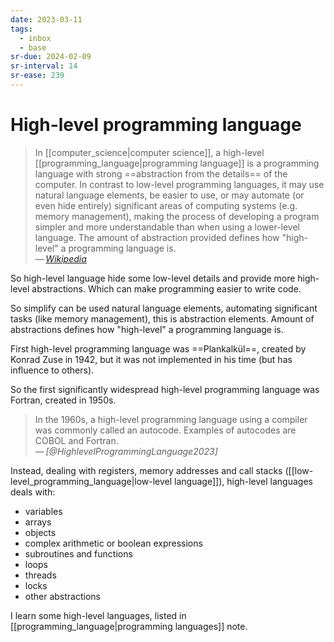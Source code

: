 ```yaml
---
date: 2023-03-11
tags:
  - inbox
  - base
sr-due: 2024-02-09
sr-interval: 14
sr-ease: 239
---
```


# High-level programming language

> In [[computer_science|computer science]], a high-level
> [[programming_language|programming language]] is a programming language with
> strong ==abstraction from the details== of the computer. In contrast to
> low-level programming languages, it may use natural language elements, be
> easier to use, or may automate (or even hide entirely) significant areas of
> computing systems (e.g. memory management), making the process of developing a
> program simpler and more understandable than when using a lower-level
> language. The amount of abstraction provided defines how "high-level" a
> programming language is.\
> — <cite>[Wikipedia](https://en.wikipedia.org/wiki/High-level_programming_language)</cite>

So high-level language hide some low-level details and provide more high-level
abstractions. Which can make programming easier to write code.

So simplify can be used natural language elements, automating significant tasks
(like memory management), this is abstraction elements. Amount of abstractions
defines how "high-level" a programming language is.

First high-level programming language was ==Plankalkül==, created by Konrad Zuse
in 1942, but it was not implemented in his time (but has influence to others).

So the first significantly widespread high-level programming language was
Fortran, created in 1950s.

> In the 1960s, a high-level programming language using a compiler was commonly
> called an autocode. Examples of autocodes are COBOL and Fortran.\
> — <cite>[@HighlevelProgrammingLanguage2023]</cite>

Instead, dealing with registers, memory addresses and call stacks
([[low-level_programming_language|low-level language]]), high-level languages
deals with:

- variables
- arrays
- objects
- complex arithmetic or boolean expressions
- subroutines and functions
- loops
- threads
- locks
- other abstractions

I learn some high-level languages, listed in
[[programming_language|programming languages]] note.
